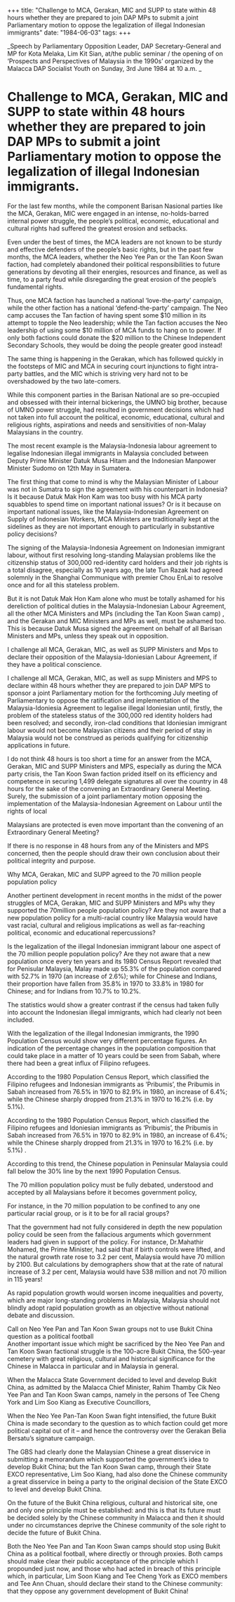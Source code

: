 +++ 
title: "Challenge to MCA, Gerakan, MIC and SUPP to state within 48 hours whether they are prepared to join DAP MPs to submit a joint Parliamentary motion to oppose the legalization of illegal Indonesian immigrants"
date: "1984-06-03"
tags:
+++

_Speech by Parliamentary Opposition Leader, DAP Secretary-General and MP for Kota Melaka, Lim Kit Sian, at/the public seminar / the opening of on ‘Prospects and Perspectives of Malaysia in the 1990s’ organized by the Malacca DAP Socialist Youth on Sunday, 3rd June 1984 at 10 a.m.									 _

# Challenge to MCA, Gerakan, MIC and SUPP to state within 48 hours whether they are prepared to join DAP MPs to submit a joint Parliamentary motion to oppose the legalization of illegal Indonesian immigrants.					

For the last few months, while the component Barisan Nasional parties like the MCA, Gerakan, MIC were engaged in an intense, no-holds-barred internal power struggle, the people’s political, economic, educational and cultural rights had suffered the greatest erosion and setbacks.</u>

Even under the best of times, the MCA leaders are not known to be sturdy and effective defenders of the people’s basic rights, but in the past few months, the MCA leaders, whether the Neo Yee Pan or the Tan Koon Swan faction, had completely abandoned their political responsibilities to future generations by devoting all their energies, resources and finance, as well as time, to a party feud while disregarding the great erosion of the people’s fundamental rights.

Thus, one MCA faction has launched a national ‘love-the-party’ campaign, while the other faction has a national ‘defend-the-party’ campaign. The Neo camp accuses the Tan faction of having spent some $10 million in its attempt to topple the Neo leadership; while the Tan faction accuses the Neo leadership of using some $10 million of MCA funds to hang on to power. If only both factions could donate the $20 million to the Chinese Independent Secondary Schools, they would be doing the people greater good instead!

The same thing is happening in the Gerakan, which has followed quickly in the footsteps of MIC and MCA in securing court injunctions to fight intra-party battles, and the MIC which is striving very hard not to be overshadowed by the two late-comers.

While this component parties in the Barisan National are so pre-occupied and obsessed with their internal bickerings, the UMNO big brother, because of UMNO power struggle, had resulted in government decisions which had not taken into full account the political, economic, educational, cultural and religious rights, aspirations and needs and sensitivities of non-Malay Malaysians in the country.

The most recent example is the Malaysia-Indonesia labour agreement to legalise Indonesian illegal immigrants in Malaysia concluded between Deputy Prime Minister Datuk Musa Hitam and the Indonesian Manpower Minister Sudomo on 12th May in Sumatera.

The first thing that come to mind is why the Malaysian Minister of Labour was not in Sumatra to sign the agreement with his counterpart in Indonesia? Is it because Datuk Mak Hon Kam was too busy with his MCA party squabbles to spend time on important national issues? Or is it because on important national issues, like the Malaysia-Indonesian Agreement on Supply of Indonesian Workers, MCA Ministers are traditionally kept at the sidelines as they are not important enough to particularly in substantive policy decisions?

The signing of the Malaysia-Indonesia Agreement on Indonesian immigrant labour, without first resolving long-standing Malaysian problems like the citizenship status of 300,000 red-identity card holders and their job rights is a total disagree, especially as 10 years ago, the late Tun Razak had agreed solemnly in the Shanghai Communique with premier Chou EnLai to resolve once and for all this stateless problem.

But it is not Datuk Mak Hon Kam alone who must be totally ashamed for his dereliction of political duties in the Malaysia-Indonesian Labour Agreement, all the other MCA Ministers and MPs (including the Tan Koon Swan camp) , and the Gerakan and MIC Ministers and MPs as well, must be ashamed too. This is because Datuk Musa signed the agreement on behalf of all Barisan Ministers and MPs, unless they speak out in opposition.

I challenge all MCA, Gerakan, MIC, as well as SUPP Ministers and Mps to declare their opposition of the Malaysia-Idoniesian Labour Agreement, if they have a political conscience.

I challenge all MCA, Gerakan, MIC, as well as supp Ministers and MPS to  declare within 48 hours whether they are prepared to join DAP MPS to sponsor a joint Parliamentary motion for the forthcoming July meeting of Parliamentary to oppose the ratification and implementation of the Malaysia-Idoniesia Agreement to legalise illegal Idoniesian until, firstly, the problem of the stateless status of the 300,000 red identity holders had been resolved; and secondly, iron-clad conditions that Idoniesian immigrant labour would not become Malaysian citizens and their period of stay in Malaysia would not be construed as periods qualifying for citizenship applications in future.

I do not think 48 hours is too short a time for an answer from the MCA, Gerakan, MIC and SUPP Ministers and MPS, especially as during the MCA party crisis, the Tan Koon Swan faction prided itself on its efficiency and competence in securing 1,499 delegate signatures all over the country in 48 hours for the sake of the convening an Extraordinary General Meeting. Surely, the submission of a joint parliamentary motion opposing the implementation of the Malaysia-Indonesian Agreement on Labour until the rights of local 

Malaysians are protected is even move important than the convening of an Extraordinary General Meeting?

If there is no response in 48 hours from any of the Ministers and MPS concerned, then the people should draw their own conclusion about their political integrity and purpose.

Why MCA, Gerakan, MIC and SUPP agreed to the 70 million people population policy

Another pertinent development in recent months in the midst of the power struggles of MCA, Gerakan, MIC and SUPP Ministers and 
MPs why they supported the 70million people population policy? Are they not aware that a new population policy for a multi-racial country like Malaysia would have vast racial, cultural and religious implications as well as far-reaching political, economic and educational repercussions?

Is the legalization of the illegal Indonesian immigrant labour one aspect of the 70 million people population policy? Are they not aware that a new population once every ten years and its 1980 Census Report revealed that for Penisular Malaysia, Malay made up 55.3% of the population compared with 52.7% in 1970 (an increase of 2.6%); while for Chinese and Indians, their proportion have fallen from 35.8% in 1970 to 33.8% in 1980 for Chinese; and for Indians from 10.7% to 10.2%.

The statistics would show a greater contrast if the census had taken fully into account the Indonesian illegal immigrants, which had clearly not been included.

With the legalization of the illegal Indonesian immigrants, the 1990 Population Census would show very different percentage figures. An indication of the percentage changes in the population composition that could take place in a matter of 10 years could be seen from Sabah, where there had been a great influx of Filipino refugees.

According to the 1980 Population Census Report, which classified the Filipino refugees and Indonesian immigrants as ‘Pribumis’, the Pribumis in Sabah increased from 76.5% in 1970 to 82.9% in 1980, an increase of 6.4%; while the Chinese sharply dropped from 21.3% in 1970 to 16.2% (i.e. by 5.1%).

According to the 1980 Population Census Report, which classified the Filipino refugees and Idoniesian immigrants as ‘Pribumis’, the Pribumis in Sabah increased from 76.5% in 1970  to 82.9% in 1980, an increase of 6.4%; while the Chinese sharply dropped from 21.3% in 1970 to 16.2% (i.e. by 5.1%) .

According to this trend, the Chinese population in Peninsular Malaysia could fall below the 30% line by the next 1990 Population Census.

The 70 million population policy must be fully debated, understood and accepted by all Malaysians before it becomes government policy, 

For instance, in the 70 million population to be confined to any one particular racial group, or is it to be for all racial groups?

That the government had not fully considered in depth the new population policy could be seen from the fallacious arguments which government leaders had given in support of the policy. For instance, Dr.Mahathir Mohamed, the Prime Minister, had said that if birth controls were lifted, and the natural growth rate rose to 3.2 per cent, Malaysia would have 70 million by 2100. But calculations by demographers show that at the rate of natural increase of 3.2 per cent, Malaysia would have 538 million and not 70 million in 115 years!

As rapid population growth would worsen income inequalities and poverty, which are major long-standing problems in Malaysia, Malaysia should not blindly adopt rapid population growth as an objective without national debate and discussion.

Call on Neo Yee Pan and Tan Koon Swan groups not to use Bukit China question as a political football									
Another important issue which might be sacrificed by the Neo Yee Pan and Tan Koon Swan factional struggle is the 100-acre Bukit China, the 500-year cemetery with great religious, cultural and historical significance for the Chinese in Malacca in particular and in Malaysia in general.

When the Malacca State Government decided to level and develop Bukit China, as admitted by the Malacca Chief Minister, Rahim Thamby Cik Neo Yee Pan and Tan Koon Swan camps, namely in the persons of Tee Cheng York and Lim Soo Kiang as Executive Councillors,

When the Neo Yee Pan-Tan Koon Swan fight intensified, the future Bukit China is made secondary to the question as to which faction could get more political capital out of it – and hence the controversy over the Gerakan Belia Bersatu’s signature campaign.

The GBS had clearly done the Malaysian Chinese a great disservice in submitting a memorandum which supported the government’s idea to develop Bukit China; but the Tan Koon Swan camp, through their State EXCO representative, Lim Soo Kiang, had also done the Chinese community a great disservice in being a party to the original decision of the State EXCO to level and develop Bukit China.

On the future of the Bukit China religious, cultural and historical site, one and only one principle must be established: and this is that its future must be decided solely by the Chinese community in Malacca and then it should under no circumstances deprive the Chinese community of the sole right to decide the future of Bukit China.

Both the Neo Yee Pan and Tan Koon Swan camps should stop using Bukit China as a political football, where directly or through proxies. Both camps should make clear their public acceptance of the principle which I propounded just now, and those who had acted in breach of this principle which, in particular, Lim Soon Kiang and Tee Cheng York as EXCO members and Tee Ann Chuan, should declare their stand to the Chinese community: that they oppose any government development of Bukit China!
 
